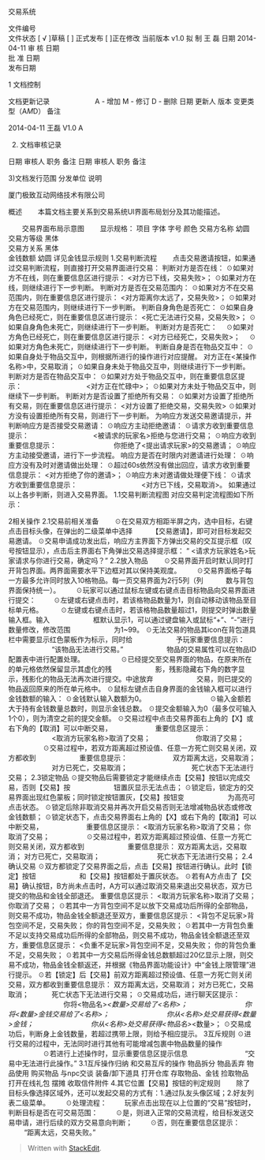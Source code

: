 交易系统















文件编号	
文件状态	[ √ ]草稿  [ ] 正式发布  [ ]正在修改
当前版本	v1.0
拟 制	王  磊	日期	2014-04-11
审 核		日期	
批 准		日期	
发布日期	
	

1 文档控制

文档更新记录
　　　　　　	                                        A - 增加  M - 修订  D - 删除
日期	更新人	版本	变更类型（A*M*D）	备注
				
2014-04-11	王磊	V1.0	A	
				
				
				
				
				
				
				

2) 文档审核记录

日期	审核人	职务	备注
日期	审核人	职务	备注
			
			
			
			
			
			
			

3)文档发行范围
分发单位	说明
	
厦门极致互动网络技术有限公司	
	
	
	
	
	
	




概述
　　本篇文档主要关系到交易系统UI界面布局划分及其功能描述。

　　交易界面布局示意图
　　显示规格：
项目	字体	字号	颜色
交易方名称	幼圆		
交易方等级	黑体		
交易方关系	黑体		
金钱数额	幼圆		详见金钱显示规则
1.交易判断流程
　　点击交易邀请按钮，如果通过交易判断流程，则直接打开交易界面进行交易：
判断对方是否在线：
  ☉如果对方不在线，则在重要信息区进行提示：
         <对方已下线，交易失败>；
  ☉如果对方在线，则继续进行下一步判断。
判断对方是否在交易范围内：
  ☉如果对方不在交易范围内，则在重要信息区进行提示：
         <对方距离你太远了，交易失败>；
  ☉如果对方在交易范围内，则继续进行下一步判断。
判断自身角色是否死亡：
  ☉如果自身角色已经死亡，则在重要信息区进行提示：
         <死亡无法进行交易，交易失败>；
  ☉如果自身角色未死亡，则继续进行下一步判断。
判断对方是否死亡：
　☉如果对方角色已经死亡，则在重要信息区进行提示：
         <对方已经死亡，交易失败>；
　☉如果对方角色未死亡，则继续进行下一步判断。
判断自身是否在物品交互中：
  ☉如果自身处于物品交互中，则根据所进行的操作进行对应提醒。
        对方正在<某操作名称>中，交易取消；
  ☉如果自身未处于物品交互中，则继续进行下一步判断。
判断对方是否在物品交互中：
  ☉如果对方处于物品交互中，则在重要信息区提示：
　　　　　　　　　<对方正在忙碌中>；
          ☉如果对方未处于物品交互中，则继续下一步判断。
判断对方是否设置了拒绝所有交易：
  ☉如果对方设置了拒绝所有交易，则在重要信息区进行提示：
         <对方设置了拒绝交易，交易失败>
  ☉如果对方没有设置拒绝所有交易，则进行下一步判断。
为响应方发送交易邀请提示，并判断响应方是否接受交易邀请：
          ☉响应方主动拒绝邀请：
                ☉请求方收到重要信息提示：
　　　　　　　　　<被请求的玩家名>拒绝与您进行交易；
                ☉响应方收到重要信息提示：
　　　　　　　　你拒绝了<提出请求玩家>的交易邀请；
          ☉响应方主动接受邀请，进行下一步流程。
响应方是否在时限内对邀请进行处理：
          ☉响应方没有及时对邀请做出处理：
                ☉超过60s依然没有做出回应，请求方收到重要信息提示：
                 <对方拒绝了你的邀请>；
          ☉响应方未对邀请做处理便下线：
                ☉请求方收到重要信息提示：
　　　　　　　　　<对方已下线，交易取消>。
如果通过以上各步判断，则进入交易界面。
1.1交易判断流程图
对应交易判定流程图如下所示：

2相关操作
2.1交易前相关准备
　　☉在交易双方相距半屏之内，选中目标，右键点击目标头像，在弹出的二级菜单中选择
　　　【交易邀请】，即可对目标发起交易邀请。
☉交易申请成功发出后，响应方主界面下方弹出交易的交互提示框（叹号按钮显示），点击后主界面右下角弹出交易选择提示框：
          “ <请求方玩家姓名>玩家请求与你进行交易，确定吗？”
2.2放入物品
　　☉交易界面开启时默认同时打开背包界面。两界面需要水平下边框对其以保持美观度。
　　☉交易界面格子每一方最多允许同时放入10格物品。每一页交易界面为2行5列（列
　　　数与背包界面保持统一）。
　　☉玩家可以通过鼠标左键或右键点击目标物品向交易界面进行提交：
　　      ☉左键或右键点击时，若该格物品数量为1，则自动移动该物品至目标单元格。
　　      ☉左键或右键点击时，若该格物品数量超过1，则提交时弹出数量输入框。输入
　　　　　　框默认显示1，可以通过键盘输入或鼠标“+”、“-”进行数量修改，修改范围
　　　　　　为1~99。
          ☉无法交易的物品其icon在背包道具栏中需要显示红色蒙板作为标示，同时给
　　　　　　予玩家重要信息提示：
　　　　　　    “该物品无法进行交易。”
　　　　　　物品的交易属性可以在物品ID配置表中进行配置处理。
　　　　　☉已经提交至交易界面的物品，在原来所在的单元格依然保留显示其虚化的残
　　　　　　影，残影隐藏右下角的数字显示，残影化的物品无法再次进行提交。中途放弃
　　　　　　交易，则已提交的物品返回原来的所在单元格中。
          ☉鼠标左键点击自身界面的金钱输入框可以进行金钱数额的输入：
                 ☉金钱默认输入数额为0。
　　　　　　　　　☉输入金额若大于持有金钱数量总数时，则显示金钱总数。
                 ☉提交金额输入为0（最多仅可输入1个0），则为清空之前的提交金额。
          ☉交易过程中点击交易界面右上角的【X】或右下角的【取消】可以中断交易，
　　　　　　重要信息区提示：
　　　　　　     <取消方玩家名称>取消了交易；
　　　　　　     你取消了交易；
　　　　　☉交易过程中，若双方距离超过预设值、任意一方死亡则交易关闭，双方都收到
　　　　　　重要信息提示：
　　　　　　     双方距离太远，交易取消；
　　　　　　     对方已死亡，交易取消；
　　　　　　　　　死亡状态下无法进行交易；
2.3锁定物品
         ☉提交物品后需要锁定才能继续点击【交易】按钮以完成交易，否则【交易】按
　　　　　　钮置灰显示无法点击；
         ☉锁定后，锁定方的交易界面出现红色蒙板；同时锁定按钮置灰，【交易】按钮变
　　　　　　为高亮可点击状态。
         ☉锁定后除非取消交易并再次开启交易否则无法增减物品状态或修改金钱数额；
         ☉锁定状态下，点击交易界面右上角的【X】或右下角的【取消】可以中断交易，
　　　　　　重要信息区提示：
                <取消方玩家名称>取消了交易；
                你取消了交易；
　　　　　☉交易过程中，若双方距离超过预设值、任意一方死亡则交易关闭，双方都收到
　　　　　　重要信息提示：
                双方距离太远，交易取消；
                对方已死亡，交易取消；
　　　　　　　　死亡状态下无法进行交易；
2.4确认交易
         ☉双方都锁定了交易界面之后，点击【交易】按钮进行确认。此时【锁定】按钮
　　　　　　和【交易】按钮都处于置灰状态。
         ☉若有A方点击了【交易】确认按钮，B方尚未点击时，A方可以通过取消交易来退出交易状态，双方已提交的物品和金钱全部退还。
           重要信息区提示：
                <取消方玩家名称>取消了交易；
                你取消了交易；
         ☉若其中一方背包空间不足以放下交易成功后所得的全部物品，则交易不成功，物品金钱全额退还至双方，重要信息区提示：
                <背包不足玩家>背包空间不足，交易失败；
                你的背包空间不足，交易失败；
         ☉若其中一方背包负重不足以支持交易成功后所得的全部物品，则交易不成功，物品金钱全额退还至双方，重要信息区提示：
                <负重不足玩家>背包空间不足，交易失败；
                你的背包负重不足，交易失败；
         ☉若其中一方交易后所得金钱总数额超过20亿显示上限，则交易不成功，物品金钱全额返还，并根据《物品界面功能设计》中“金钱上限管理”进行提示。
☉若【锁定】后【交易】前双方距离超过预设值、任意一方死亡则关闭交易，双方都收到重要信息提示：
                双方距离太远，交易取消；
                对方已死亡，交易取消；
　　　死亡状态下无法进行交易；
         ☉交易成功后，进行聊天区提示：
　　　　　　　　你将<物品名>*<数量>交易给了<名称>；
　　　　　　　　你将<数量>金钱交易给了<名称>；
　　　　　　　　你从<名称>处交易获得<数量>金钱；
　　　　　　　　你从<名称>处交易获得<物品名>*<数量>； 
         ☉交易成功后，判断身上金钱数量，若超过携带上限，则给予相应提示。
3互斥规则
         ☉进行交易的过程中，无法同时进行其他有可能增减包裹中物品数量的操作
　　　　　☉若进行上述操作时，显示重要信息区提示信息 
　　　　　　　　“交易中无法进行此操作。”
3.1互斥操作归纳
和交易互斥的操作	物品拆分
	物品丢弃
	物品使用
	购买物品
	与npc交谈
	装备/卸下道具
	打开仓库
	存取物品、金钱
	捡取物品
	打开在线礼包
	摆摊
	收取信件附件
4.其它位置【交易】按钮的判定规则
　　除了目标头像选择区域外，还可以发起交易的方式有：1.通过队友头像区域；2.好友列表二级菜单。
　　☉处理流程：
　　   玩家点击出现在以上位置的“交易”按钮时，判断目标是否在可交易范围：
　　  ☉是，则进入正常的交易流程，给目标发送交易申请，进行后续的双方交易意向判断；
　　  ☉否，则在重要信息区提示：
　　       “距离太远，交易失败。”
　　        


> Written with [StackEdit](https://stackedit.io/).